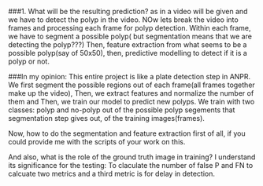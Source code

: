 ###1. What will be the resulting prediction? as in a video will be given and we have to detect the polyp in the video.
NOw lets break the video into frames and processing each frame for polyp detection.
Within each frame, we have to segment a possible polyp( but segmentation means that we are detecting the polyp???)
Then, feature extraction from what seems to be a possible polyp(say of 50x50),
then, predictive modelling to detect if it is a polyp or not.

###In my opinion:
This entire project is like a plate detection step in ANPR.
We first segment the possible regions out of each frame(all frames together make up the video),
Then, we extract features and normalize the number of them and 
Then, we train our model to predict new polyps. We train with two classes: polyp and no-polyp out of the possible 
polyp segements that segmentation step gives out, of the training images(frames).

Now, how to do the segmentation and feature extraction first of all, if you could provide me with the scripts of
your work on this.

And also, what is the role of the ground truth image in training?
I understand its significance for the testing: To claculate the number of false P and FN to calcuate two metrics and a third metric is for delay in detection.
